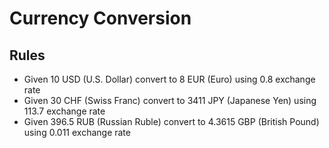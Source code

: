 # Currency Conversion

## Rules

- Given 10 USD (U.S. Dollar) convert to 8 EUR (Euro) using 0.8 exchange rate
- Given 30 CHF (Swiss Franc) convert to 3411 JPY (Japanese Yen) using 113.7 exchange rate
- Given 396.5 RUB (Russian Ruble) convert to 4.3615 GBP (British Pound) using 0.011 exchange rate
